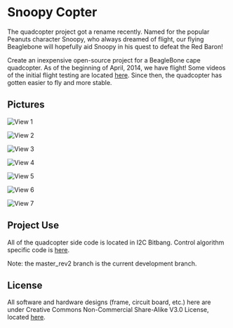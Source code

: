 Snoopy Copter
==========================
The quadcopter project got a rename recently. Named for the popular Peanuts character Snoopy, who always dreamed of flight, our flying Beaglebone will hopefully aid Snoopy in his quest to defeat the Red Baron!

Create an inexpensive open-source project for a BeagleBone cape quadcopter. As of the beginning of April, 2014, we have flight! Some videos of the initial flight testing are located [here](https://www.dropbox.com/sh/0pfk43b3zq14rjh/xk6Kl6lccb#/). Since then, the quadcopter has gotten easier to fly and more stable.

## Pictures ##
![View 1](https://raw.githubusercontent.com/Rose-Hulman-ROBO4xx/1314-BeagleBone-Quadcopter/master_rev2/noncode/Pictures/2014-03-30_14-06-17_116.jpg)

![View 2](https://raw.githubusercontent.com/Rose-Hulman-ROBO4xx/1314-BeagleBone-Quadcopter/master_rev2/noncode/Pictures/2014-03-30_14-06-29_481.jpg)

![View 3](https://raw.githubusercontent.com/Rose-Hulman-ROBO4xx/1314-BeagleBone-Quadcopter/master_rev2/noncode/Pictures/2014-03-30_14-06-37_787.jpg)

![View 4](https://raw.githubusercontent.com/Rose-Hulman-ROBO4xx/1314-BeagleBone-Quadcopter/master_rev2/noncode/Pictures/2014-03-30_14-06-45_93.jpg)

![View 5](https://raw.githubusercontent.com/Rose-Hulman-ROBO4xx/1314-BeagleBone-Quadcopter/master_rev2/noncode/Pictures/2014-03-30_14-06-57_318.jpg)

![View 6](https://raw.githubusercontent.com/Rose-Hulman-ROBO4xx/1314-BeagleBone-Quadcopter/master_rev2/noncode/Pictures/2014-03-30_14-07-05_132.jpg)

![View 7](https://raw.githubusercontent.com/Rose-Hulman-ROBO4xx/1314-BeagleBone-Quadcopter/master_rev2/noncode/Pictures/2014-03-30_14-17-21_300.jpg)

## Project Use ##
All of the quadcopter side code is located in I2C Bitbang. 
Control algorithm specific code is [here](https://github.com/Rose-Hulman-ROBO4xx/1314-BeagleBone-Quadcopter/tree/master_rev2/code/i2c_bitbang/pru_sw/example_apps/control_alg).

Note: the master_rev2 branch is the current development branch.

## License ##
All software and hardware designs (frame, circuit board, etc.) here are under Creative Commons Non-Commercial Share-Alike V3.0 License, located [here](http://creativecommons.org/licenses/by-nc-sa/3.0/us/legalcode).
